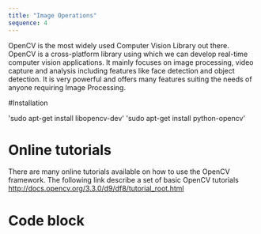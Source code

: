 ```yaml
---
title: "Image Operations"
sequence: 4
---
```


OpenCV is the most widely used Computer Vision Library out there. OpenCV is a cross-platform library using which we can develop real-time computer vision applications. 
It mainly focuses on image processing, video capture and analysis including features like face detection and object detection.
It is very powerful and offers many features suiting the needs of anyone requiring Image Processing.

#Installation

'sudo apt-get install libopencv-dev'
'sudo apt-get install python-opencv'

# Online tutorials 

There are many online tutorials available on how to use the OpenCV framework. 
The following link describe a set of basic OpenCV tutorials http://docs.opencv.org/3.3.0/d9/df8/tutorial_root.html


# Code block 
